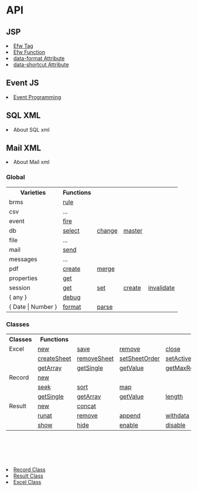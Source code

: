<H1>API</H1>

<h2>JSP</h2>
<li><a href="api_efw_tag.md">Efw Tag</a></li>
<li><a href="api_efw_function.md">Efw Function</a></li>
<li><a href="api_data_format.md">data-format Attribute</a></li>
<li><a href="api_data_shortcut.md">data-shortcut Attribute</a></li>

<h2>Event JS</h2>
<li><a href="api_event.md">Event Programming</a></li>

<h2>SQL XML</h2>
<li>About SQL xml</li>
<h2>Mail XML</h2>
<li>About Mail xml</li>


<h3>Global</h3>
<table>
<tr><th>Varieties</th><th>Functions</th></tr>
<tr><td>brms</td><td><a href="brms.rule.md">rule</a></td></tr>
<tr><td>csv</td><td>...</td></tr>
<tr><td>event</td><td><a href="event.fire.md">fire</a></td></tr>
<tr><td>db</td><td><a href="db.select.md">select</a></td><td><a href="db.change.md">change</a></td><td><a href="db.master.md">master</a></td></tr>
<tr><td>file</td><td>...</td></tr>
<tr><td>mail</td><td><a href="mail.send.md">send</a></td></tr>
<tr><td>messages</td><td>...</td></tr>
<tr><td>pdf</td><td><a href="pdf.create.md">create</a></td><td><a href="pdf.merge.md">merge</a></td></tr>
<tr><td>properties</td><td><a href="properties.get.md">get</a></td></tr>
<tr><td>session</td><td><a href="session.get.md">get</a></td><td><a href="session.set.md">set</a></td><td><a href="session.create.md">create</a></td><td><a href="session.invalidate.md">invalidate</a></td></tr>
<tr><td>{ any }</td><td><a href="any.debug.md">debug</a></td></tr>
<tr><td>{ Date | Number }</td><td><a href="any.format.md">format</a></td><td><a href="any.parse.md">parse</a></td></tr>
</table>
<h3>Classes</h3>
<table>
<tr><th>Classes</th><th>Functions</th></tr>

<tr><td>Excel</td>
<td><a href="excel.new.md">new</a></td>
<td><a href="excel.save.md">save</a></td>
<td><a href="excel.remove.md">remove</a></td>
<td><a href="excel.close.md">close</a></td>
</tr>
<tr><td></td>
<td><a href="excel.createSheet.md">createSheet</a></td>
<td><a href="excel.removeSheet.md">removeSheet</a></td>
<td><a href="excel.setSheetOrder.md">setSheetOrder</a></td>
<td><a href="excel.setActiveSheet.md">setActiveSheet</a></td>
<td><a href="excel.setCell.md">setCell</a></td>
<td><a href="excel.encircle.md">encircle</a></td>
</tr>
<tr><td></td>
<td><a href="excel.getArray.md">getArray</a></td>
<td><a href="excel.getSingle.md">getSingle</a></td>
<td><a href="excel.getValue.md">getValue</a></td>
<td><a href="excel.getMaxRow.md">getMaxRow</a></td>
<td><a href="excel.getMaxCol.md">getMaxCol</a></td>
<td><a href="excel.isEncircled.md">isEncircled</a></td>
<td><a href="excel.getSheetNames.md">getSheetNames</a></td>
</tr>

<tr><td>Record</td>
<td><a href="record.new.md">new</a></td>
</tr>
<tr><td></td>
<td><a href="record.seek.md">seek</a></td>
<td><a href="record.sort.md">sort</a></td>
<td><a href="record.map.md">map</a></td>
</tr>
<tr><td></td>
<td><a href="record.getSingle.md">getSingle</a></td>
<td><a href="record.getArray.md">getArray</a></td>
<td><a href="record.getValue.md">getValue</a></td>
<td><a href="record.length.md">length</a></td>
</tr>
<tr><td>Result</td>
<td><a href="result.new.md">new</a></td>
<td><a href="result.concat.md">concat</a></td>
</tr>
<tr><td></td>
<td><a href="result.runat.md">runat</a></td>
<td><a href="result.remove.md">remove</a></td>
<td><a href="result.append.md">append</a></td>
<td><a href="result.withdata.md">withdata</a></td>
</tr>
<tr><td></td>
<!--<td><a href="result.error.md">error</a></td>-->
<td><a href="result.show.md">show</a></td>
<td><a href="result.hide.md">hide</a></td>
<td><a href="result.enable.md">enable</a></td>
<td><a href="result.disable.md">disable</a></td>
<td><a href="result.highlight.md">highlight</a></td>
<td><a href="result.attach.md">attach</a></td>
<td><a href="result.deleteAfterDownload.md">deleteAfterDownload</a></td>
<td><a href="result.confirm.md">confirm</a></td>
<td><a href="result.alert.md">alert</a></td>
<td><a href="result.eval.md">eval</a></td>
<td><a href="result.focus.md">focus</a></td>
<td><a href="result.navigate.md">navigate</a></td>
</tr>

</table>










<br><br><br><br>
<li><a href="record.md">Record Class</a></li>
<li><a href="result.md">Result Class</a></li>
<li><a href="excel.md">Excel Class</a></li>
